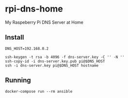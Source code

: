 # rpi-dns-home

My Raspeberry Pi DNS Server at Home

## Install

```
DNS_HOST=192.168.0.2
```

```
ssh-keygen -t rsa -b 4096 -f dns-server.key -C '' -N ''
ssh-copy-id -i dns-server.key.pub pi@$DNS_HOST
ssh -i dns-server.key pi@$DNS_HOST hostname
```

## Running

```
docker-compose run --rm ansible
```
